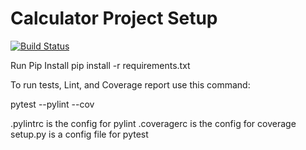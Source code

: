 # Calculator Project Setup
[![Build Status](https://app.travis-ci.com/jefuhr/calc2.svg?branch=main)](https://app.travis-ci.com/jefuhr/calc2)

Run Pip Install
pip install -r requirements.txt

To run tests, Lint, and Coverage report use this command:

pytest  --pylint --cov

.pylintrc is the config for pylint
.coveragerc is the config for coverage
setup.py is a config file for pytest
